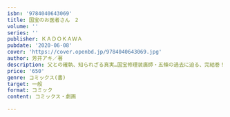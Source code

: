 ```yaml
---
isbn: '9784040643069'
title: 国宝のお医者さん　2
volume: ''
series: ''
publisher: ＫＡＤＯＫＡＷＡ
pubdate: '2020-06-08'
cover: 'https://cover.openbd.jp/9784040643069.jpg'
author: 芳井アキ／著
description: 父との確執、知られざる真実…国宝修理装廣師・五條の過去に迫る、完結巻！
price: '650'
genre: コミックス(書)
target: 一般
format: コミック
content: コミックス・劇画

---
```


